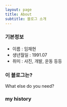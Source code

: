 ```yaml
---
layout: page
title: About
subtitle: 블로그 소개
---
```


### 기본정보
- 이름 : 임재현
- 생년월일 : 1991.07
- 취미 : 사진, 개발, 운동 등등

### 이 블로그는?

What else do you need?

### my history
